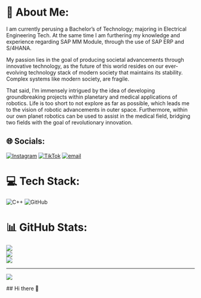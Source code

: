 # 💫 About Me:
I am currently perusing a Bachelor’s of Technology; majoring in Electrical Engineering Tech. At the same time I am furthering my knowledge and experience regarding SAP MM Module, through the use of SAP ERP and S/4HANA. 

My passion lies in the goal of producing societal advancements through innovative technology, as the future of this world resides on our ever-evolving technology stack of modern society that maintains its stability.
Complex systems like modern society, are fragile. 

That said, I’m immensely intrigued by the idea of developing groundbreaking projects within planetary and medical applications of robotics. Life is too short to not explore as far as possible, which leads me to the vision of robotic advancements in outer space. Furthermore, within our own planet robotics can be used to assist in the medical field, bridging two fields with the goal of revolutionary innovation. 


## 🌐 Socials:
[![Instagram](https://img.shields.io/badge/Instagram-%23E4405F.svg?logo=Instagram&logoColor=white)](https://instagram.com/shxfiquee) [![TikTok](https://img.shields.io/badge/TikTok-%23000000.svg?logo=TikTok&logoColor=white)](https://tiktok.com/@ahxm3dd) [![email](https://img.shields.io/badge/Email-D14836?logo=gmail&logoColor=white)](mailto:kshafique2084@gmail.com) 

# 💻 Tech Stack:
![C++](https://img.shields.io/badge/c++-%2300599C.svg?style=for-the-badge&logo=c%2B%2B&logoColor=white) ![GitHub](https://img.shields.io/badge/github-%23121011.svg?style=for-the-badge&logo=github&logoColor=white)
# 📊 GitHub Stats:
![](https://github-readme-stats.vercel.app/api?username=Shxfiquee&theme=dark&hide_border=false&include_all_commits=false&count_private=false)<br/>
![](https://github-readme-streak-stats.herokuapp.com/?user=Shxfiquee&theme=dark&hide_border=false)<br/>
![](https://github-readme-stats.vercel.app/api/top-langs/?username=Shxfiquee&theme=dark&hide_border=false&include_all_commits=false&count_private=false&layout=compact)

---
[![](https://visitcount.itsvg.in/api?id=Shxfiquee&icon=8&color=0)](https://visitcount.itsvg.in)

<!-- Proudly created with GPRM ( https://gprm.itsvg.in ) -->## Hi there 👋

<!--
**Shxfiquee/Shxfiquee** is a ✨ _special_ ✨ repository because its `README.md` (this file) appears on your GitHub profile.

Here are some ideas to get you started:

- 🔭 I’m currently working on ...
- 🌱 I’m currently learning ...
- 👯 I’m looking to collaborate on ...
- 🤔 I’m looking for help with ...
- 💬 Ask me about ...
- 📫 How to reach me: ...
- 😄 Pronouns: ...
- ⚡ Fun fact: ...
-->
